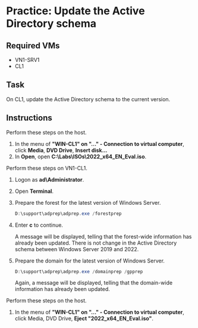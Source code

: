 # Practice: Update the Active Directory schema

## Required VMs

* VN1-SRV1
* CL1

## Task

On CL1, update the Active Directory schema to the current version.

## Instructions

Perform these steps on the host.

1. In the menu of **"WIN-CL1" on "..." - Connection to virtual computer**, click **Media**, **DVD Drive**, **Insert disk...**
1. In **Open**, open **C:\Labs\ISOs\2022_x64_EN_Eval.iso**.

Perform these steps on VN1-CL1.

1. Logon as **ad\Administrator**.
1. Open **Terminal**.
1. Prepare the forest for the latest version of Windows Server.

    ````powershell
    D:\support\adprep\adprep.exe /forestprep
    ````

1. Enter **c** to continue.

    A message will be displayed, telling that the forest-wide information has already been updated. There is not change in the Active Directory schema between Windows Server 2019 and 2022.

1. Prepare the domain for the latest version of Windows Server.

    ````powershell
    D:\support\adprep\adprep.exe /domainprep /gpprep
    ````

    Again, a message will be displayed, telling that the domain-wide information has already been updated.

Perform these steps on the host.

1. In the menu of **"WIN-CL1" on "..." - Connection to virtual computer**, click Media, DVD Drive, **Eject "2022_x64_EN_Eval.iso"**.
